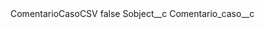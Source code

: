 <?xml version="1.0" encoding="UTF-8"?>
<CustomMetadata xmlns="http://soap.sforce.com/2006/04/metadata" xmlns:xsi="http://www.w3.org/2001/XMLSchema-instance" xmlns:xsd="http://www.w3.org/2001/XMLSchema">
    <label>ComentarioCasoCSV</label>
    <protected>false</protected>
    <values>
        <field>Sobject__c</field>
        <value xsi:type="xsd:string">Comentario_caso__c</value>
    </values>
</CustomMetadata>
